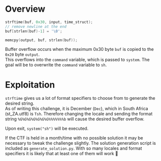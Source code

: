 # Overview

```c
strftime(buf, 0x30, input, time_struct);
// remove newline at the end
buf[strlen(buf)-1] = '\0';

memcpy(output, buf, strlen(buf));
```

Buffer overflow occurs when the maximum 0x30 byte `buf` is copied to the `0x20` byte `output`.  
This overflows into the `command` variable, which is passed to `system`. The goal will be to overwrite the `command` variable to `sh`. 


# Exploitation

`strftime` gives us a lot of format specifiers to choose from to generate the desired string.   
As of writing this challenge, it is December (`Dec`), which in South Africa (st_ZA.utf8) is `Tsh`. 
Therefore changing the locale and sending the format string `%G%G%G%G%G%G%G%%%%%%%b` will cause the desired buffer overflow.

Upon exit, `system("sh")` will be executed.

If the CTF is held in a month/time with no possible solution it may be necessary to tweak the challenge slightly. 
The solution generation script is included as `generate_solution.py`. With so many locales and format specifiers it is likely that at least one of them will work :thinking:
